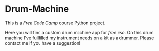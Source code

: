 # Drum-Machine

 This is a _Free Code Camp_ course Python project.

 Here you will find a custom drum machine app for *free use*.
 On this drum machine I've fullfilled my instrument needs on a kit as a drummer. Please contact me if you have a suggestion!

